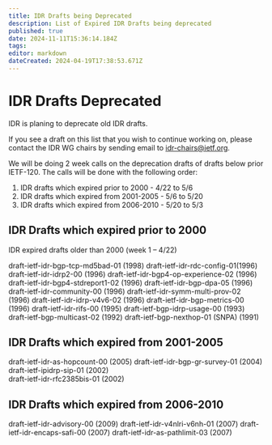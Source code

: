 ```yaml
---
title: IDR Drafts being Deprecated 
description: List of Expired IDR Drafts being deprecated
published: true
date: 2024-11-11T15:36:14.184Z
tags: 
editor: markdown
dateCreated: 2024-04-19T17:38:53.671Z
---
```


# IDR Drafts Deprecated 

IDR is planing to deprecate old IDR drafts. 

If you see a draft on this list that you wish to continue working on, please contact the IDR WG chairs by sending email to idr-chairs@ietf.org. 

We will be doing 2 week calls on the deprecation drafts of drafts below prior IETF-120.
The calls will be done with the following order:
1. IDR drafts which expired prior to 2000 - 4/22 to 5/6 
2. IDR drafts which expired from 2001-2005 - 5/6 to 5/20
3. IDR drafts which expired from 2006-2010 - 5/20 to 5/3

## IDR Drafts which expired prior to 2000 
IDR expired drafts older than 2000  (week 1 – 4/22) 

draft-ietf-idr-bgp-tcp-md5bad-01 (1998) 
draft-ietf-idr-rdc-config-01(1996) 
draft-ietf-idr-idrp2-00 (1996) 
draft-ietf-idr-bgp4-op-experience-02 (1996)
draft-ietf-idr-bgp4-stdreport1-02 (1996)
draft-ietf-idr-bgp-dpa-05 (1996)
draft-ietf-idr-community-00 (1996)
draft-ietf-idr-symm-multi-prov-02 (1996) 
draft-ietf-idr-idrp-v4v6-02  (1996)
draft-ietf-idr-bgp-metrics-00 (1996) 
draft-ietf-idr-rifs-00 (1995)
draft-ietf-bgp-idrp-usage-00 (1993)
draft-ietf-bgp-multicast-02  (1992)
draft-ietf-bgp-nexthop-01 (SNPA) (1991) 

## IDR Drafts which expired from 2001-2005 
draft-ietf-idr-as-hopcount-00   (2005)
draft-ietf-idr-bgp-gr-survey-01 (2004)         
draft-ietf-ipidrp-sip-01        (2002)         
draft-ietf-idr-rfc2385bis-01    (2002) 

## IDR Drafts which expired from 2006-2010
draft-ietf-idr-advisory-00     (2009)
draft-ietf-idr-v4nlri-v6nh-01  (2007) 
draft-ietf-idr-encaps-safi-00  (2007)
draft-ietf-idr-as-pathlimit-03 (2007)
